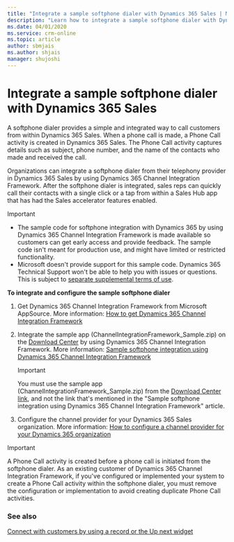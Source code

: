 ```yaml
---
title: "Integrate a sample softphone dialer with Dynamics 365 Sales | MicrosoftDocs"
description: "Learn how to integrate a sample softphone dialer with Dynamics 365 Sales  ."
ms.date: 04/01/2020
ms.service: crm-online
ms.topic: article
author: sbmjais
ms.author: shjais
manager: shujoshi
---
```


# Integrate a sample softphone dialer with Dynamics 365 Sales

A softphone dialer provides a simple and integrated way to call customers from within Dynamics 365 Sales. When a phone call is made, a Phone Call activity is created in Dynamics 365 Sales. The Phone Call activity captures details such as subject, phone number, and the name of the contacts who made and received the call.

Organizations can integrate a softphone dialer from their telephony provider in Dynamics 365 Sales by using Dynamics 365 Channel Integration Framework. After the softphone dialer is integrated, sales reps can quickly call their contacts with a single click or a tap from within a Sales Hub app that has had the Sales accelerator features enabled.  

> [!IMPORTANT]
> - The sample code for softphone integration with Dynamics 365 by using Dynamics 365 Channel Integration Framework is made available so customers can get early access and provide feedback. The sample code isn't meant for production use, and might have limited or restricted functionality.
> - Microsoft doesn't provide support for this sample code. Dynamics 365 Technical Support won't be able to help you with issues or questions. This is subject to [separate supplemental terms of use](https://go.microsoft.com/fwlink/p/?LinkId=511446).

**To integrate and configure the sample softphone dialer**

1. Get Dynamics 365 Channel Integration Framework from Microsoft AppSource. More information: [How to get Dynamics 365 Channel Integration Framework](https://docs.microsoft.com/dynamics365/customer-service/channel-integration-framework/get-channel-integration-framework)

2. Integrate the sample app (ChannelIntegrationFramework_Sample.zip) on the [Download Center](https://go.microsoft.com/fwlink/p/?linkid=2104590) by using Dynamics 365 Channel Integration Framework. More information: [Sample softphone integration using Dynamics 365 Channel Integration Framework](https://docs.microsoft.com/dynamics365/customer-service/channel-integration-framework/sample-softphone-integration)

    > [!IMPORTANT]
    > You must use the sample app (ChannelIntegrationFramework_Sample.zip) from the [Download Center link](https://go.microsoft.com/fwlink/p/?linkid=2104590), and not the link that's mentioned in the "Sample softphone integration using Dynamics 365 Channel Integration Framework" article.

3.  Configure the channel provider for your Dynamics 365 Sales organization. More information: [How to configure a channel provider for your Dynamics 365 organization](https://docs.microsoft.com/dynamics365/customer-service/channel-integration-framework/configure-channel-provider-channel-integration-framework)

> [!IMPORTANT]
> A Phone Call activity is created before a phone call is initiated from the softphone dialer. As an existing customer of Dynamics 365 Channel Integration Framework, if you've configured or implemented your system to create a Phone Call activity within the softphone dialer, you must remove the configuration or implementation to avoid creating duplicate Phone Call activities.

### See also

[Connect with customers by using a record or the Up next widget ](connect-with-customers.md)
